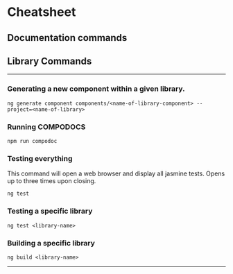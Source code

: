 # Cheatsheet

## Documentation commands

## Library Commands

---

### Generating a new component within a given library.
```
ng generate component components/<name-of-library-component> --project=<name-of-library>
```

### Running COMPODOCS
```
npm run compodoc
```

### Testing everything

This command will open a web browser and display all jasmine tests. Opens up to three times upon closing.

```
ng test
```

### Testing a specific library
```
ng test <library-name>
```

### Building a specific library
```
ng build <library-name>
```
---
